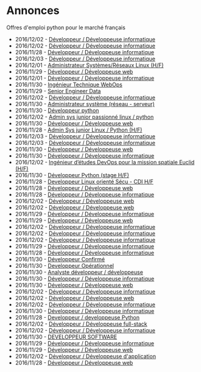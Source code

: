 # Annonces

Offres d'emploi python pour le marché français

* 2016/12/02 - [Développeur / Développeuse informatique](http://www.pyjobs.fr/jobs/details/4226/developpeur-developpeuse-informatique "Développeur / Développeuse informatique")
* 2016/12/02 - [Développeur / Développeuse informatique](http://www.pyjobs.fr/jobs/details/4227/developpeur-developpeuse-informatique "Développeur / Développeuse informatique")
* 2016/11/28 - [Développeur / Développeuse informatique](http://www.pyjobs.fr/jobs/details/4184/developpeur-developpeuse-informatique "Développeur / Développeuse informatique")
* 2016/12/03 - [Développeur / Développeuse informatique](http://www.pyjobs.fr/jobs/details/4235/developpeur-developpeuse-informatique "Développeur / Développeuse informatique")
* 2016/12/01 - [Administrateur Systèmes/Réseaux Linux (H/F)](http://www.pyjobs.fr/jobs/details/4215/administrateur-systemes-reseaux-linux-h-f "Administrateur Systèmes/Réseaux Linux (H/F)")
* 2016/11/29 - [Développeur / Développeuse web](http://www.pyjobs.fr/jobs/details/4192/developpeur-developpeuse-web "Développeur / Développeuse web")
* 2016/12/01 - [Développeur / Développeuse informatique](http://www.pyjobs.fr/jobs/details/4214/developpeur-developpeuse-informatique "Développeur / Développeuse informatique")
* 2016/11/30 - [Ingénieur Technique WebOps](http://www.pyjobs.fr/jobs/details/4209/ingenieur-technique-webops "Ingénieur Technique WebOps")
* 2016/11/29 - [Senior Engineer Data](http://www.pyjobs.fr/jobs/details/4198/senior-engineer-data "Senior Engineer Data")
* 2016/12/02 - [Développeur / Développeuse informatique](http://www.pyjobs.fr/jobs/details/4225/developpeur-developpeuse-informatique "Développeur / Développeuse informatique")
* 2016/11/30 - [Administrateur système (réseau - serveur)](http://www.pyjobs.fr/jobs/details/4208/administrateur-systeme-reseau-serveur "Administrateur système (réseau - serveur)")
* 2016/11/30 - [Développeur python](http://www.pyjobs.fr/jobs/details/4207/developpeur-python "Développeur python")
* 2016/12/02 - [Admin sys junior passionné linux / python](http://www.pyjobs.fr/jobs/details/4224/admin-sys-junior-passionne-linux-python "Admin sys junior passionné linux / python")
* 2016/11/30 - [Développeur / Développeuse web](http://www.pyjobs.fr/jobs/details/4204/developpeur-developpeuse-web "Développeur / Développeuse web")
* 2016/11/28 - [Admin Sys junior Linux / Python (H/F)](http://www.pyjobs.fr/jobs/details/4199/admin-sys-junior-linux-python-h-f "Admin Sys junior Linux / Python (H/F)")
* 2016/12/03 - [Développeur / Développeuse informatique](http://www.pyjobs.fr/jobs/details/4234/developpeur-developpeuse-informatique "Développeur / Développeuse informatique")
* 2016/12/03 - [Développeur / Développeuse informatique](http://www.pyjobs.fr/jobs/details/4233/developpeur-developpeuse-informatique "Développeur / Développeuse informatique")
* 2016/11/30 - [Développeur / Développeuse web](http://www.pyjobs.fr/jobs/details/4205/developpeur-developpeuse-web "Développeur / Développeuse web")
* 2016/11/30 - [Développeur / Développeuse informatique](http://www.pyjobs.fr/jobs/details/4206/developpeur-developpeuse-informatique "Développeur / Développeuse informatique")
* 2016/12/02 - [Ingénieur d’études DevOps pour la mission spatiale Euclid (H/F)](http://www.pyjobs.fr/jobs/details/4223/ingenieur-detudes-devops-pour-la-mission-spatiale-euclid-h-f "Ingénieur d’études DevOps pour la mission spatiale Euclid (H/F)")
* 2016/11/30 - [Développeur Python (stage H/F)](http://www.pyjobs.fr/jobs/details/4213/developpeur-python-stage-h-f "Développeur Python (stage H/F)")
* 2016/11/28 - [Developpeur Linux orienté Sécu - CDI H/F](http://www.pyjobs.fr/jobs/details/4189/developpeur-linux-oriente-secu-cdi-h-f "Developpeur Linux orienté Sécu - CDI H/F")
* 2016/11/28 - [Développeur / Développeuse web](http://www.pyjobs.fr/jobs/details/4190/developpeur-developpeuse-web "Développeur / Développeuse web")
* 2016/11/28 - [Développeur / Développeuse informatique](http://www.pyjobs.fr/jobs/details/4191/developpeur-developpeuse-informatique "Développeur / Développeuse informatique")
* 2016/12/02 - [Développeur / Développeuse web](http://www.pyjobs.fr/jobs/details/4222/developpeur-developpeuse-web "Développeur / Développeuse web")
* 2016/12/02 - [Développeur / Développeuse web](http://www.pyjobs.fr/jobs/details/4232/developpeur-developpeuse-web "Développeur / Développeuse web")
* 2016/11/29 - [Développeur / Développeuse informatique](http://www.pyjobs.fr/jobs/details/4196/developpeur-developpeuse-informatique "Développeur / Développeuse informatique")
* 2016/11/29 - [Développeur / Développeuse web](http://www.pyjobs.fr/jobs/details/4197/developpeur-developpeuse-web "Développeur / Développeuse web")
* 2016/12/02 - [Développeur / Développeuse informatique](http://www.pyjobs.fr/jobs/details/4220/developpeur-developpeuse-informatique "Développeur / Développeuse informatique")
* 2016/12/02 - [Développeur / Développeuse informatique](http://www.pyjobs.fr/jobs/details/4219/developpeur-developpeuse-informatique "Développeur / Développeuse informatique")
* 2016/12/02 - [Développeur / Développeuse informatique](http://www.pyjobs.fr/jobs/details/4221/developpeur-developpeuse-informatique "Développeur / Développeuse informatique")
* 2016/11/29 - [Développeur / Développeuse informatique](http://www.pyjobs.fr/jobs/details/4195/developpeur-developpeuse-informatique "Développeur / Développeuse informatique")
* 2016/11/28 - [Développeur / Développeuse informatique](http://www.pyjobs.fr/jobs/details/4188/developpeur-developpeuse-informatique "Développeur / Développeuse informatique")
* 2016/11/30 - [Développeur Confirmé](http://www.pyjobs.fr/jobs/details/4212/developpeur-confirme "Développeur Confirmé")
* 2016/11/30 - [Developpeur Opérationnel](http://www.pyjobs.fr/jobs/details/4211/developpeur-operationnel "Developpeur Opérationnel")
* 2016/11/30 - [Analyste développeur / développeuse](http://www.pyjobs.fr/jobs/details/4202/analyste-developpeur-developpeuse "Analyste développeur / développeuse")
* 2016/11/30 - [Développeur / Développeuse informatique](http://www.pyjobs.fr/jobs/details/4203/developpeur-developpeuse-informatique "Développeur / Développeuse informatique")
* 2016/11/30 - [Développeur / Développeuse web](http://www.pyjobs.fr/jobs/details/4201/developpeur-developpeuse-web "Développeur / Développeuse web")
* 2016/12/02 - [Développeur / Développeuse informatique](http://www.pyjobs.fr/jobs/details/4218/developpeur-developpeuse-informatique "Développeur / Développeuse informatique")
* 2016/12/02 - [Développeur / Développeuse web](http://www.pyjobs.fr/jobs/details/4217/developpeur-developpeuse-web "Développeur / Développeuse web")
* 2016/12/02 - [Développeur / Développeuse informatique](http://www.pyjobs.fr/jobs/details/4216/developpeur-developpeuse-informatique "Développeur / Développeuse informatique")
* 2016/11/30 - [Développeur / Développeuse informatique](http://www.pyjobs.fr/jobs/details/4200/developpeur-developpeuse-informatique "Développeur / Développeuse informatique")
* 2016/11/28 - [Developpeur / developpeuse Python](http://www.pyjobs.fr/jobs/details/4231/developpeur-developpeuse-python "Developpeur / developpeuse Python")
* 2016/12/02 - [Développeur / Développeuse full-stack](http://www.pyjobs.fr/jobs/details/4229/developpeur-developpeuse-full-stack "Développeur / Développeuse full-stack")
* 2016/12/02 - [Développeur / Développeuse informatique](http://www.pyjobs.fr/jobs/details/4230/developpeur-developpeuse-informatique "Développeur / Développeuse informatique")
* 2016/11/30 - [DEVELOPPEUR SOFTWARE](http://www.pyjobs.fr/jobs/details/4210/developpeur-software "DEVELOPPEUR SOFTWARE")
* 2016/11/29 - [Développeur / Développeuse informatique](http://www.pyjobs.fr/jobs/details/4193/developpeur-developpeuse-informatique "Développeur / Développeuse informatique")
* 2016/11/29 - [Développeur / Développeuse web](http://www.pyjobs.fr/jobs/details/4194/developpeur-developpeuse-web "Développeur / Développeuse web")
* 2016/12/02 - [Développeur / Développeuse d'application](http://www.pyjobs.fr/jobs/details/4228/developpeur-developpeuse-dapplication "Développeur / Développeuse d'application")
* 2016/11/28 - [Développeur / Développeuse web](http://www.pyjobs.fr/jobs/details/4187/developpeur-developpeuse-web "Développeur / Développeuse web")

